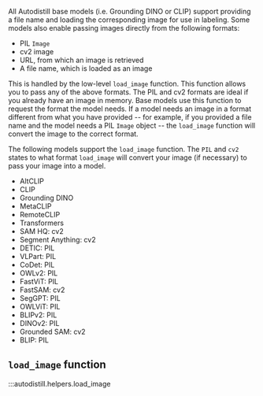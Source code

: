 All Autodistill base models (i.e. Grounding DINO or CLIP) support providing a file name and loading the corresponding image for use in labeling. Some models also enable passing images directly from the following formats:

- PIL `Image`
- cv2 image
- URL, from which an image is retrieved
- A file name, which is loaded as an image

This is handled by the low-level `load_image` function. This function allows you to pass any of the above formats. The PIL and cv2 formats are ideal if you already have an image in memory. Base models use this function to request the format the model needs. If a model needs an image in a format different from what you have provided -- for example, if you provided a file name and the model needs a PIL `Image` object -- the `load_image` function will convert the image to the correct format.

The following models support the `load_image` function. The `PIL` and `cv2` states to what format `load_image` will convert your image (if necessary) to pass your image into a model.

- AltCLIP
- CLIP
- Grounding DINO
- MetaCLIP
- RemoteCLIP
- Transformers
- SAM HQ: cv2
- Segment Anything: cv2
- DETIC: PIL
- VLPart: PIL
- CoDet: PIL
- OWLv2: PIL
- FastViT: PIL
- FastSAM: cv2
- SegGPT: PIL
- OWLViT: PIL
- BLIPv2: PIL
- DINOv2: PIL
- Grounded SAM: cv2
- BLIP: PIL

## `load_image` function

:::autodistill.helpers.load_image